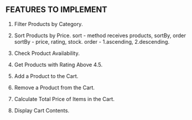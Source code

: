## FEATURES TO IMPLEMENT

1. Filter Products by Category.

2. Sort Products by Price.
   sort - method receives products, sortBy, order
   sortBy - price, rating, stock.
   order - 1.ascending, 2.descending.

3. Check Product Availability.

4. Get Products with Rating Above 4.5.

5. Add a Product to the Cart.

6. Remove a Product from the Cart.

7. Calculate Total Price of Items in the Cart.

8. Display Cart Contents.

